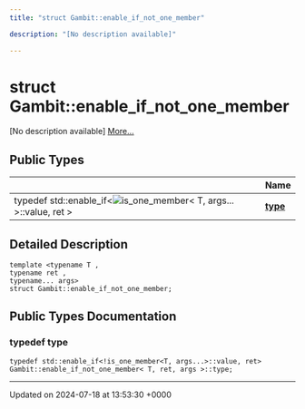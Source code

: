 ```yaml
---
title: "struct Gambit::enable_if_not_one_member"

description: "[No description available]"

---
```


# struct Gambit::enable_if_not_one_member



[No description available] [More...](#detailed-description)

## Public Types

|                | Name           |
| -------------- | -------------- |
| typedef std::enable_if<![is_one_member](/documentation/code/classes/structgambit_1_1is__one__member/)< T, args... >::value, ret > | **[type](/documentation/code/classes/structgambit_1_1enable__if__not__one__member/#typedef-type)**  |

## Detailed Description

```
template <typename T ,
typename ret ,
typename... args>
struct Gambit::enable_if_not_one_member;
```

## Public Types Documentation

### typedef type

```
typedef std::enable_if<!is_one_member<T, args...>::value, ret> Gambit::enable_if_not_one_member< T, ret, args >::type;
```


-------------------------------

Updated on 2024-07-18 at 13:53:30 +0000